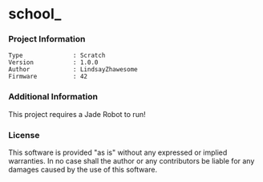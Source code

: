 school_
================



### Project Information
```
Type              : Scratch
Version           : 1.0.0
Author            : LindsayZhawesome
Firmware          : 42
```

### Additional Information
This project requires a Jade Robot to run!

### License
This software is provided "as is" without any expressed or implied warranties.  In no case shall the author or any contributors be liable for any damages caused by the use of this software.

